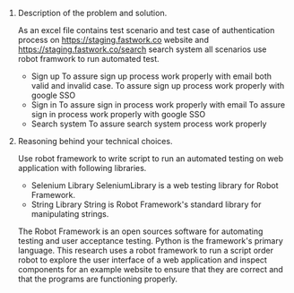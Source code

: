 1. Description of the problem and solution. 

    As an excel file contains test scenario and test case of authentication process on https://staging.fastwork.co website and https://staging.fastwork.co/search search system
    all scenarios use robot framwork to run automated test.
    - Sign up
      To assure sign up process work properly with email both valid and invalid case. 
      To assure sign up process work properly with google SSO
    - Sign in
      To assure sign in process work properly with email
      To assure sign in process work properly with google SSO
    - Search system
      To assure search system process work properly
      
      
2. Reasoning behind your technical choices. 

    Use robot framework to write script to run an automated testing on web application with following libraries.
     - Selenium Library
        SeleniumLibrary is a web testing library for Robot Framework.
     - String Library
        String is Robot Framework's standard library for manipulating strings.
        
    The Robot Framework is an open sources software for automating testing and user acceptance testing. Python is the framework's primary language.
    This research uses a robot framework to run a script order robot to explore the user interface of a web application and inspect components 
    for an example website to ensure that they are correct and that the programs are functioning properly.
